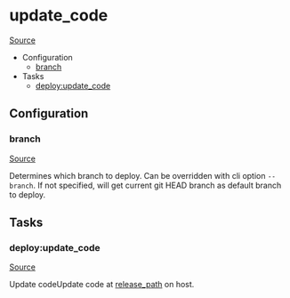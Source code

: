 <!-- DO NOT EDIT THIS FILE! -->
<!-- Instead edit recipe/deploy/update_code.php -->
<!-- Then run bin/docgen -->

# update_code

[Source](/recipe/deploy/update_code.php)



* Configuration
  * [branch](#branch)
* Tasks
  * [deploy:update_code](#deployupdate_code)

## Configuration
### branch
[Source](https://github.com/deployphp/deployer/blob/master/recipe/deploy/update_code.php#L10)

Determines which branch to deploy. Can be overridden with cli option `--branch`.
If not specified, will get current git HEAD branch as default branch to deploy.




## Tasks

### deploy:update_code
[Source](https://github.com/deployphp/deployer/blob/master/recipe/deploy/update_code.php#L21)

Update codeUpdate code at [release_path](/docs/recipe/deploy/release.md#release_path) on host.


